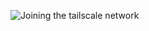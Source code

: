 ![Joining the tailscale network]([image-url](https://github.com/mikljohsn/DB_access_PostgreSQL-Tailscale/blob/main/Sk%C3%A6rmbillede%202025-03-04%20145102.png))


